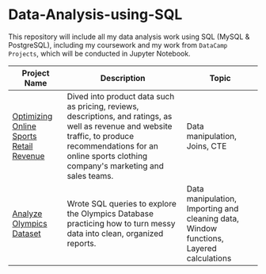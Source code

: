 # Data-Analysis-using-SQL

This repository will include all my data analysis work using SQL (MySQL & PostgreSQL), including my coursework and my work from <code>DataCamp Projects</code>, which will be conducted in Jupyter Notebook.

Project Name  | Description   |  Topic
------------- | ------------- | ------------------
[Optimizing Online Sports Retail Revenue](https://github.com/roxanaishere/Data-Analysis-using-SQL/tree/main/Optimizing%20Online%20Sports%20Retail%20Revenue)  | Dived into product data such as pricing, reviews, descriptions, and ratings, as well as revenue and website traffic, to produce recommendations for an online sports clothing company's marketing and sales teams. | Data manipulation, Joins, CTE
[Analyze Olympics Dataset](https://github.com/roxanaishere/Data-Analysis-using-SQL/tree/main/Olympics%20Data%20Analysis)  | Wrote SQL queries to explore the Olympics Database practicing how to turn messy data into clean, organized reports. | Data manipulation, Importing and cleaning data, Window functions, Layered calculations

